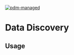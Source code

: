 [![pdm-managed](https://img.shields.io/badge/pdm-managed-blueviolet)](https://pdm.fming.dev)

# Data Discovery

## Usage